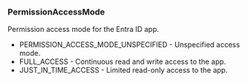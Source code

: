 ### PermissionAccessMode
Permission access mode for the Entra ID app.

- PERMISSION_ACCESS_MODE_UNSPECIFIED - Unspecified access mode.
- FULL_ACCESS - Continuous read and write access to the app.
- JUST_IN_TIME_ACCESS - Limited read-only access to the app.
